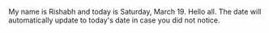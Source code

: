 My name is Rishabh and today is Saturday, March 19. Hello all. The date will automatically update to today's date in case you did not notice.
